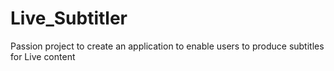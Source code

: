 # Live_Subtitler
Passion project to create an application to enable users to produce subtitles for Live content
